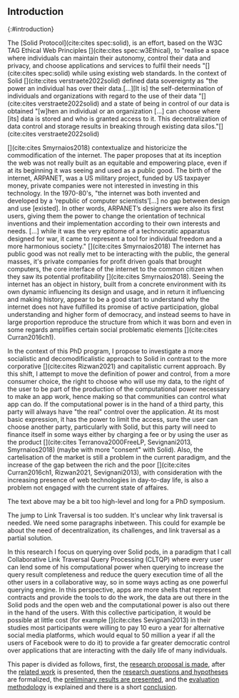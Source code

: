 ## Introduction
{:#introduction}

The [Solid Protocol](cite:cites spec:solid), is an effort,
based on the W3C TAG Ethical Web Principles [](cite:cites spec:w3Ethical),
to "realise a space where individuals can maintain their autonomy,
control their data and privacy, and choose applications and services to fulfil their needs
"[](cite:cites spec:solid) while using existing web standards.
In the context of Solid [](cite:cites verstraete2022solid) defined data sovereignty as 
"the power an individual has over their data.[...][It is] the self-determination of 
individuals and organizations with regard to the use of their data "[](cite:cites verstraete2022solid)
and a state of being in control of our data is obtained
"[w]hen an individual or an organization [...] can choose where [its] data is stored and who is granted access to it.
This decentralization of data control and storage results in breaking
through existing data silos."[](cite:cites verstraete2022solid)

[](cite:cites Smyrnaios2018) contextualize and historicize the commodification of the internet. 
The paper proposes that at its inception the web was not really built as an equitable and empowering place, even if at its beginning it was seeing and used as a public good. 
The birth of the internet, ARPANET, was a US military project, funded by US taxpayer money, private companies
were not interested in investing in this technology.
In the 1970-80's, 
"the internet was both invented and
developed by a ‘republic of computer scientists’[...] no gap between design and use [existed]. In other words, ARPANET’s designers were also its first users,
giving them the power to change the orientation of technical inventions and their implementation according to their own interests and needs.
[...] while it was the very epitome of a technocratic apparatus designed for war,
it came to represent a tool for individual freedom and a more harmonious society."
[](cite:cites Smyrnaios2018)
The internet has public good was not really met to be interacting with the public, the general masses, it's private companies for profit driven goals
that brought computers, the core interface of the internet to the common citizen when they saw its potential profitability [](cite:cites Smyrnaios2018).
Seeing the internet has an object in history, built from a concrete environment with its own dynamic influencing its design and usage, and in return it influencing and making history, appear to be a good start to understand why the internet does not have fulfilled its promise of 
active participation, global understanding and higher form of democracy, and instead seems to have in large proportion reproduce the structure from which it was born
and even in some regards amplifies certain social problematic elements [](cite:cites Curran2016ch1).


In the context of this PhD program, I propose to investigate a more socialistic and decomodificalistic approach to Solid 
in contrast to the more corporative [](cite:cites Rizwan2021) and capitalistic current approach. 
By this shift, I attempt to move the definition of power and control, from a more consumer choice, the right to choose who will use my data,
to the right of the user to be part of the production of the computational power necessary to make an app work,
hence making so that communities can control what app can do. 
If the computational power is in the hand of a third party,
this party will always have "the real" control over the application.
At its most basic expression, it has the power to limit the access,
sure the user can choose another party, particularly with Solid, but this party will need to finance itself
in some ways either by charging a fee or by using the user as the product [](cite:cites Terranova2000FreeLP, Sevignani2013, Smyrnaios2018) (maybe with more "consent" with Solid).
Also, the cartelisation of the market is still a problem in the current paradigm,
and the increase of the gap between the rich and the poor [](cite:cites Curran2016ch1, Rizwan2021, Sevignani2013),
with consideration with the increasing presence of web technologies in day-to-day life, is also a problem not engaged with the current state of affaires.

<span class="comment" data-author="RT">The text above may be a bit too high-level and long for a PhD symposium.</span>

<span class="comment" data-author="RT">The jump to Link Traversal is too sudden. It's unclear why link traversal is needed. We need some paragraphs inbetween. This could for example be about the need of decentralization, its challenges, and link traversal as a partial solution.</span>

In this research I focus on querying over Solid pods,
in a paradigm that I call Collaborative Link Traversal Query Processing (CLTQP) where every user can lend some of 
his computational power when querying to increase the query result completeness and reduce the query execution time of all the other users in a collaborative way,
so in some ways acting as one powerful querying engine.
In this perspective, apps are more shells that represent contracts and provide the tools to do the work,
the data are out there in the Solid pods and the open web and the computational power is also out there in the hand of the users.
With this collective participation, it would be possible at little cost (for example [](cite:cites Sevignani2013) in their studies most participants
were willing to pay 10 euro a year for alternative social media platforms,
which would equal to 50 million a year if all the users of Facebook were to do it) to provide a far greater democratic control
over applications that are interacting with the daily life of many individuals.

This paper is divided as follows, first, the [research proposal is made](#proposal),
after the [related work](#litterature_review) is presented,
then the [research questions and hypotheses](#research_question) are formalized,
the [preliminary results are presented](#preliminary_results),
and the [evaluation methodology](#evaluation) is explained and there is a short [conclusion](#conclusion).




<!-- 
* Problem statement
    * what is the problem that you are trying to solve? Importance: Why is this problem important and for whom? Who will benefit and who should care? What is the impact of solving this problem (for the research community, or society in general).
* Related work 
    * Has a solution to this problem been attempted before and how? If not, have research efforts tried or solved similar problems? What can you learn from these efforts? If you are addressing an existing problem, what are the limitations of current solutions? What are you adding that is novel? Why?
* Research question(s) and hypotheses 
    * What hypotheses do you make in formulating your solution? What are the questions you need to answer in order to solve the problem? Are there boundary cases you plan to exclude or assumptions you base on?
* Preliminary results 
    * What research methods did you follow in your proposal? Have you produced any results so far?
* Evaluation
    * How do you know you’ve answered your question(s)? What are the methods you apply to test your hypotheses? Have you identified criteria to measure the degree of success of your solution?
* Reflection and future work: Are there any limitations in your approach? What are your planned next steps to complete your investigation?

-->